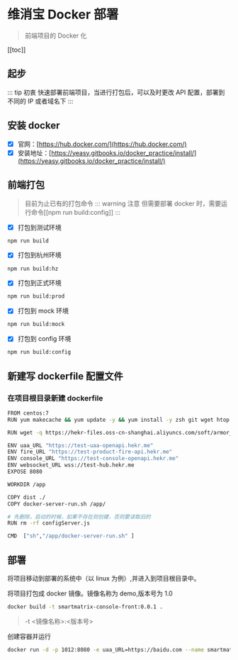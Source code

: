 # 维消宝 Docker 部署

> 前端项目的 Docker 化

[[toc]]

## 起步

::: tip 初衷
快速部署前端项目，当进行打包后，可以及时更改 API 配置，部署到不同的 IP 或者域名下
:::

## 安装 docker

- [x] 官网：[https://hub.docker.com/](https://hub.docker.com/)
- [x] 安装地址：[https://yeasy.gitbooks.io/docker_practice/install/](https://yeasy.gitbooks.io/docker_practice/install/)

## 前端打包

> 目前为止已有的打包命令
> ::: warning 注意
> 但需要部署 docker 时，需要运行命令[[npm run build:config]]
> :::

- [x] 打包到测试环境

```bash
npm run build
```

- [x] 打包到杭州环境

```bash
npm run build:hz
```

- [x] 打包到正式环境

```bash
npm run build:prod
```

- [x] 打包到 mock 环境

```bash
npm run build:mock
```

- [x] 打包到 config 环境

```bash
npm run build:config
```

## 新建写 dockerfile 配置文件

### 在项目根目录新建 dockerfile

```bash
FROM centos:7
RUN yum makecache && yum update -y && yum install -y zsh git wget htop telnet git zip unzip && sh -c "$(curl -fsSL https://raw.githubusercontent.com/robbyrussell/oh-my-zsh/master/tools/install.sh)"

RUN wget -q https://hekr-files.oss-cn-shanghai.aliyuncs.com/soft/armor_0.4.12_linux_64-bit.rpm && rpm -ih armor_0.4.12_linux_64-bit.rpm

ENV uaa_URL "https://test-uaa-openapi.hekr.me"
ENV fire_URL "https://test-product-fire-api.hekr.me"
ENV console_URL "https://test-console-openapi.hekr.me"
ENV websocket_URL wss://test-hub.hekr.me
EXPOSE 8080

WORKDIR /app

COPY dist ./
COPY docker-server-run.sh /app/

# 先删除，启动的时候，如果不存在则创建，否则要读取旧的
RUN rm -rf configServer.js

CMD  ["sh","/app/docker-server-run.sh" ]
```

## 部署

将项目移动到部署的系统中（以 linux 为例）,并进入到项目根目录中。

将项目打包成 docker 镜像。镜像名称为 demo,版本号为 1.0

```bash
docker build -t smartmatrix-console-front:0.0.1 .
```

> -t <镜像名称>:<版本号>

创建容器并运行

```bash
docker run -d -p 1012:8080 -e uaa_URL=https://baidu.com --name smartmatrix-console-front smartmatrix-console-front:0.0.1
```
